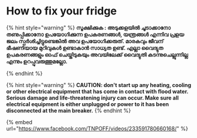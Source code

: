 # How to fix your fridge

{% hint style="warning" %}
**സൂക്ഷിക്കുക : അടുക്കളയിൽ ചൂടാക്കാനോ തണുപ്പിക്കാനോ ഉപയോഗിക്കുന്ന ഉപകരണങ്ങൾ, യന്ത്രങ്ങൾ എന്നിവ പ്രളയ ജലം സ്പർശിച്ചിട്ടുണ്ടെങ്കിൽ അവ ഉപയോഗിക്കരുത്. മാരകവും ജീവന് ഭീഷണിയായ മുറിവുകൾ ഉണ്ടാകാൻ സാധ്യത ഉണ്ട്. എല്ലാ വൈദ്യുത ഉപകരണങ്ങളും ഓഫ്‌ ചെയ്തിടുകയും അവയിലേക്ക് വൈദ്യുതി കടന്നുചെല്ലുന്നില്ല എന്നും ഉറപ്പുവരുത്തുമല്ലോ.**  
  
{% endhint %}

{% hint style="warning" %}
**CAUTION: don't start up any heating, cooling or other electrical equipment that has come in contact with flood water. Serious damage and life-threatening injury can occur. Make sure all electrical equipment is either unplugged or power to it has been disconnected at the main breaker.**
{% endhint %}

{% embed url="https://www.facebook.com/TNPOFF/videos/233591780660168/" %}


